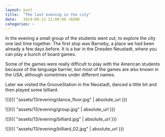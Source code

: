 ```yaml
---
layout: post
title:  "The last evening in the city"
date:   2019-09-13 21:00:00 +0200
categories: ~
---
```


In the evening a small group of the students went out, to explore the city one
last time together. The first stop was Barneby, a place we had been already a
few days before. It is a bar in the Dresden Neustadt, where you can play a bunch
of board games.

Some of the games were really difficult to play with the American students
because of the language barrier, but most of the games are also known in
the USA, although sometimes under different names.

Later we visited the GrooveStation in the Neustadt, danced a little bit and
then played some billiard.

![]({{ "assets/13/evening/dance_floor.jpg" | absolute_url }})

![]({{ "assets/13/evening/group.jpg" | absolute_url }})

![]({{ "assets/13/evening/billiard.jpg" | absolute_url }})

![]({{ "assets/13/evening/billiard_02.jpg" | absolute_url }})
